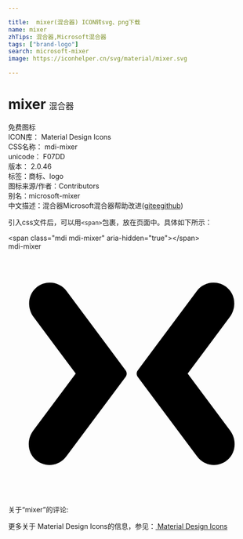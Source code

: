 ```yaml
---

title:  mixer(混合器) ICON转svg、png下载
name: mixer
zhTips: 混合器,Microsoft混合器
tags: ["brand-logo"]
search: microsoft-mixer
image: https://iconhelper.cn/svg/material/mixer.svg

---
```


# mixer  <small style="font-size: 60%;font-weight: 100">混合器</small>


<div class="detail-page">
<p>
<span><span class="badge-success badge">免费图标</span> </span>
<br/>
<span>
ICON库：
<span class="badge-secondary badge">Material Design Icons</span> 
</span>
<br/>
<span>
CSS名称：
<span class="badge-secondary badge">mdi-mixer</span> 
</span>
<br/>
<span>
unicode：
<span class="badge-secondary badge">F07DD</span> 
<copy-btn content='F07DD' btn-title=""></copy-btn>
<copy-btn :content='String.fromCodePoint(parseInt("F07DD", 16))' btn-title="复制U"></copy-btn>
</span>
<br/>
<span>
版本：
<span class="badge-secondary badge">2.0.46</span> 
</span><br/><span>标签：<span class="badge-light badge"><router-link to="/tags/brand-logo.html">商标、logo</router-link></span></span>
<br/>
<span>图标来源/作者：<span class="badge-light badge">Contributors</span></span> 
<br/>
<span>别名：<span class="badge-light badge">microsoft-mixer</span></span><br/><span class="zh-detail">中文描述：<span class="badge-primary badge">混合器</span><span class="badge-primary badge">Microsoft混合器</span><span class="help-link"><span>帮助改进</span>(<a href="https://gitee.com/liuwave/icon-helper/edit/master/json/material/mixer.json" target="_blank" rel="noopener noreferrer">gitee</a><a href="https://github.com/liuwave/icon-helper/edit/master/json/material/mixer.json" target="_blank" rel="noopener noreferrer">github</a></span>)</span><br/>
</p>
</div>
<div class="alert alert-dark">
  <i class="mdi mdi-mixer mdi-48px"></i>
  <i class="mdi mdi-mixer mdi-36px"></i>
  <i class="mdi mdi-mixer mdi-24px"></i>
  <i class="mdi mdi-mixer mdi-18px"></i>
</div>
<div>
  <p>引入css文件后，可以用<code>&lt;span&gt;</code>包裹，放在页面中。具体如下所示：    
  </p>
  <div class="alert alert-primary" style="font-size: 14px">
    &lt;span class="mdi mdi-mixer" aria-hidden="true"&gt;&lt;/span&gt;
    <copy-btn content='<span class="mdi mdi-mixer" aria-hidden="true"></span>'></copy-btn>
  </div>
  <div class="alert alert-secondary">
    <i class="mdi mdi-mixer"
    style="font-size: 24px"
    aria-hidden="true"></i> mdi-mixer
    <copy-btn content="mdi-mixer" btn-title="复制图标名称"></copy-btn>
  </div>
</div>
<div id="svg" class="svg-wrap">
<svg xmlns="http://www.w3.org/2000/svg" viewBox="0 0 24 24"><path d="M5.68,3.96L11.41,11.65C11.55,11.84 11.55,12.1 11.41,12.29L5.65,20L5.5,20.18C4.76,21 3.47,21.07 2.64,20.31C1.85,19.59 1.79,18.37 2.43,17.5L6.56,11.97L2.46,6.47C1.83,5.62 1.88,4.39 2.67,3.67L2.82,3.54C3.73,2.87 5,3.05 5.68,3.96M18.32,3.96C19,3.05 20.27,2.87 21.18,3.54L21.33,3.67C22.12,4.39 22.17,5.61 21.54,6.47L17.44,11.97L21.57,17.5C22.21,18.36 22.15,19.59 21.36,20.31C20.53,21.07 19.24,21 18.5,20.18L18.35,20L12.59,12.29C12.45,12.1 12.45,11.84 12.59,11.65L18.32,3.96Z" /></svg>
</div>
<detail full-name='mdi-mixer'></detail>
<div>
<p>关于“mixer”的评论:</p>
</div>
<Vssue title="关于“mixer”的评论" ></Vssue>    
<div><p>更多关于 Material Design Icons的信息，参见：<a target="_blank" href="https://iconhelper.cn/material.html"> Material Design Icons</a>
</p></div>
